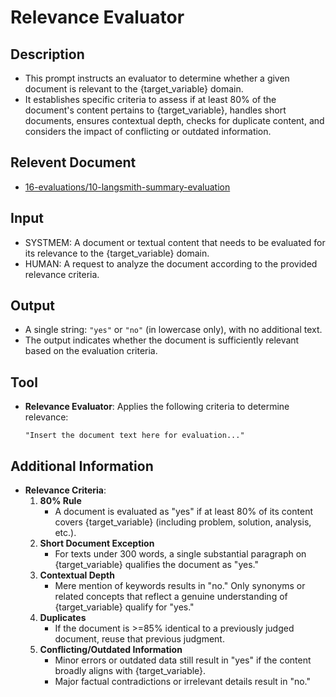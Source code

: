 # **Relevance Evaluator**

## **Description**
- This prompt instructs an evaluator to determine whether a given document is relevant to the {target_variable} domain.
- It establishes specific criteria to assess if at least 80% of the document's content pertains to {target_variable}, handles short documents, ensures contextual depth, checks for duplicate content, and considers the impact of conflicting or outdated information.

## **Relevent Document**
- [16-evaluations/10-langsmith-summary-evaluation](https://langchain-opentutorial.gitbook.io/langchain-opentutorial/16-evaluations/10-langsmith-summary-evaluation)

## **Input**
- SYSTMEM: A document or textual content that needs to be evaluated for its relevance to the {target_variable} domain.
- HUMAN: A request to analyze the document according to the provided relevance criteria.

## **Output**
- A single string: `"yes"` or `"no"` (in lowercase only), with no additional text.
- The output indicates whether the document is sufficiently relevant based on the evaluation criteria.

## **Tool**
- **Relevance Evaluator**: Applies the following criteria to determine relevance:
  ```Text input example:
  "Insert the document text here for evaluation..."
  ```

## **Additional Information**
- **Relevance Criteria**:
  1. **80% Rule**  
     - A document is evaluated as "yes" if at least 80% of its content covers {target_variable} (including problem, solution, analysis, etc.).
  2. **Short Document Exception**  
     - For texts under 300 words, a single substantial paragraph on {target_variable} qualifies the document as "yes."
  3. **Contextual Depth**  
     - Mere mention of keywords results in "no." Only synonyms or related concepts that reflect a genuine understanding of {target_variable} qualify for "yes."
  4. **Duplicates**  
     - If the document is >=85% identical to a previously judged document, reuse that previous judgment.
  5. **Conflicting/Outdated Information**  
     - Minor errors or outdated data still result in "yes" if the content broadly aligns with {target_variable}.
     - Major factual contradictions or irrelevant details result in "no."